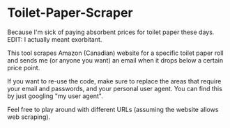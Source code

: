 # Toilet-Paper-Scraper
Because I'm sick of paying absorbent prices for toilet paper these days.  EDIT: I actually meant exorbitant. 

This tool scrapes Amazon (Canadian) website for a specific toilet paper roll and sends me (or anyone you want) an email when it drops below a certain price point.

If you want to re-use the code, make sure to replace the areas that require your email and passwords, and your personal user agent.  You can find this by just googling "my user agent".

Feel free to play around with different URLs (assuming the website allows web scraping).
